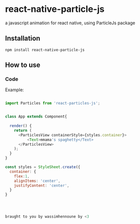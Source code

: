# react-native-particle-js
a javascript animation for react native, using ParticleJs package

## Installation

`npm install react-native-particle-js`

## How to use

### Code

Example:

```javascript

import Particles from 'react-particles-js';


class App extends Component{
  
  render() {
    return (
      <ParticlesView containerStyle={styles.container}>
          <Text>mmama's spaghetty</Text>
      </ParticlesView>
    );
  }
}

const styles = StyleSheet.create({
  container: {
    flex:1,
    alignItems: 'center',
    justifyContent: 'center',
  }
}




braught to you by wassimhennoune by <3
